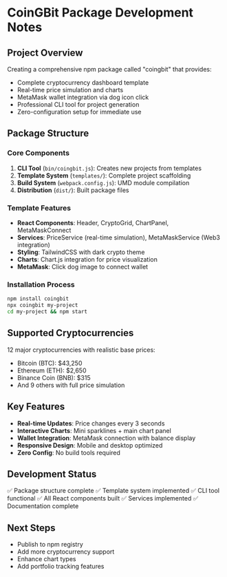 # CoinGBit Package Development Notes

## Project Overview
Creating a comprehensive npm package called "coingbit" that provides:
- Complete cryptocurrency dashboard template
- Real-time price simulation and charts
- MetaMask wallet integration via dog icon click
- Professional CLI tool for project generation
- Zero-configuration setup for immediate use

## Package Structure

### Core Components
1. **CLI Tool** (`bin/coingbit.js`): Creates new projects from templates
2. **Template System** (`templates/`): Complete project scaffolding
3. **Build System** (`webpack.config.js`): UMD module compilation
4. **Distribution** (`dist/`): Built package files

### Template Features
- **React Components**: Header, CryptoGrid, ChartPanel, MetaMaskConnect
- **Services**: PriceService (real-time simulation), MetaMaskService (Web3 integration)  
- **Styling**: TailwindCSS with dark crypto theme
- **Charts**: Chart.js integration for price visualization
- **MetaMask**: Click dog image to connect wallet

### Installation Process
```bash
npm install coingbit
npx coingbit my-project
cd my-project && npm start
```

## Supported Cryptocurrencies
12 major cryptocurrencies with realistic base prices:
- Bitcoin (BTC): $43,250
- Ethereum (ETH): $2,650  
- Binance Coin (BNB): $315
- And 9 others with full price simulation

## Key Features
- **Real-time Updates**: Price changes every 3 seconds
- **Interactive Charts**: Mini sparklines + main chart panel
- **Wallet Integration**: MetaMask connection with balance display
- **Responsive Design**: Mobile and desktop optimized
- **Zero Config**: No build tools required

## Development Status
✅ Package structure complete
✅ Template system implemented
✅ CLI tool functional
✅ All React components built
✅ Services implemented
✅ Documentation complete

## Next Steps
- Publish to npm registry
- Add more cryptocurrency support
- Enhance chart types
- Add portfolio tracking features